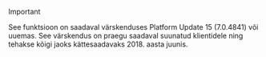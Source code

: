 > [!IMPORTANT]
> See funktsioon on saadaval värskenduses Platform Update 15 (7.0.4841) või uuemas. See värskendus on praegu saadaval suunatud klientidele ning tehakse kõigi jaoks kättesaadavaks 2018. aasta juunis.
